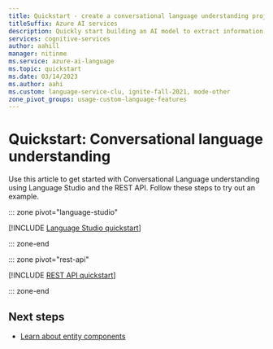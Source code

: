 ```yaml
---
title: Quickstart - create a conversational language understanding project
titleSuffix: Azure AI services
description: Quickly start building an AI model to extract information and predict the intentions of text-based utterances.
services: cognitive-services
author: aahill
manager: nitinme
ms.service: azure-ai-language
ms.topic: quickstart
ms.date: 03/14/2023
ms.author: aahi
ms.custom: language-service-clu, ignite-fall-2021, mode-other
zone_pivot_groups: usage-custom-language-features
---
```


# Quickstart: Conversational language understanding 

Use this article to get started with Conversational Language understanding using Language Studio and the REST API. Follow these steps to try out an example.

::: zone pivot="language-studio"

[!INCLUDE [Language Studio quickstart](includes/quickstarts/language-studio.md)]

::: zone-end

::: zone pivot="rest-api"

[!INCLUDE [REST API quickstart](includes/quickstarts/rest-api.md)]

::: zone-end

## Next steps

* [Learn about entity components](concepts/entity-components.md)
